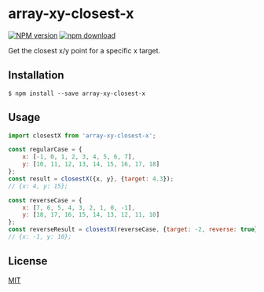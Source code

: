 # array-xy-closest-x

  [![NPM version][npm-image]][npm-url]
  [![npm download][download-image]][download-url]

Get the closest x/y point for a specific x target.

## Installation

`$ npm install --save array-xy-closest-x`

## Usage

```js
import closestX from 'array-xy-closest-x';

const regularCase = {
    x: [-1, 0, 1, 2, 3, 4, 5, 6, 7],
    y: [10, 11, 12, 13, 14, 15, 16, 17, 18]
};
const result = closestX({x, y}, {target: 4.3});
// {x: 4, y: 15};

const reverseCase = {
    x: [7, 6, 5, 4, 3, 2, 1, 0, -1],
    y: [18, 17, 16, 15, 14, 13, 12, 11, 10]
};
const reverseResult = closestX(reverseCase, {target: -2, reverse: true});
// {x: -1, y: 10};
```

## License

  [MIT](./LICENSE)

[npm-image]: https://img.shields.io/npm/v/array-xy-closest-x.svg?style=flat-square
[npm-url]: https://npmjs.org/package/array-xy-closest-x
[download-image]: https://img.shields.io/npm/dm/array-xy-closest-x.svg?style=flat-square
[download-url]: https://npmjs.org/package/array-xy-closest-x
